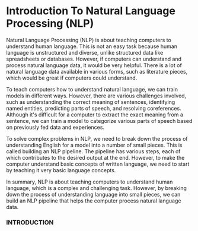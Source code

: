 # Introduction To Natural Language Processing (NLP)
<p>Natural Language Processing (NLP) is about teaching computers to understand human language. This is not an easy task because human language is unstructured and diverse, unlike structured data like spreadsheets or databases. However, if computers can understand and process natural language data, it would be very helpful. There is a lot of natural language data available in various forms, such as literature pieces, which would be great if computers could understand.

To teach computers how to understand natural language, we can train models in different ways. However, there are various challenges involved, such as understanding the correct meaning of sentences, identifying named entities, predicting parts of speech, and resolving coreferences. Although it's difficult for a computer to extract the exact meaning from a sentence, we can train a model to categorize various parts of speech based on previously fed data and experiences.

To solve complex problems in NLP, we need to break down the process of understanding English for a model into a number of small pieces. This is called building an NLP pipeline. The pipeline has various steps, each of which contributes to the desired output at the end. However, to make the computer understand basic concepts of written language, we need to start by teaching it very basic language concepts.

In summary, NLP is about teaching computers to understand human language, which is a complex and challenging task. However, by breaking down the process of understanding language into small pieces, we can build an NLP pipeline that helps the computer process natural language data.</p>
<h3><b>INTRODUCTION</b></h3>
